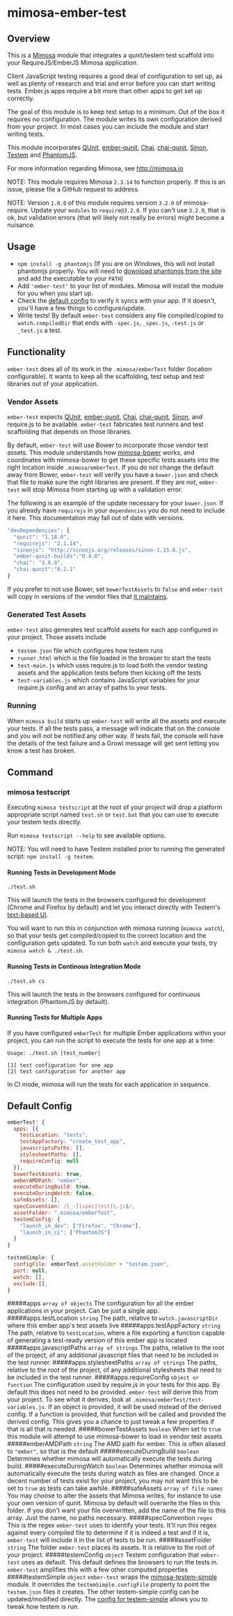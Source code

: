 mimosa-ember-test
===========

## Overview

This is a [Mimosa](http://mimosa.io) module that integrates a qunit/testem test scaffold into your RequireJS/EmberJS Mimosa application.

Client JavaScript testing requires a good deal of configuration to set up, as well as plenty of research and trial and error before you can start writing tests. Ember.js apps require a bit more than other apps to get set up correctly.

The goal of this module is to keep test setup to a minimum. Out of the box it requires no configuration. The module writes its own configuration derived from your project. In most cases you can include the module and start writing tests.

This module incorporates [QUnit](http://qunitjs.com/), [ember-qunit](https://github.com/rwjblue/ember-qunit), [Chai](https://github.com/chaijs/chai), [chai-qunit](https://github.com/fivetanley/chai-qunit), [Sinon](http://sinonjs.org/), [Testem](https://github.com/airportyh/testem) and [PhantomJS](http://phantomjs.org/).

For more information regarding Mimosa, see http://mimosa.io

NOTE: This module requires Mimosa `2.3.14` to function properly. If this is an issue, please file a GitHub request to address.

NOTE: Version `1.0.0` of this module requires version `3.2.0` of mimosa-require.  Update your `modules` to `require@3.2.0`. If you can't use `3.2.0`, that is ok, but validation errors (that will likely not really be errors) might become a nuisance.

## Usage

* `npm install -g phantomjs` (If you are on Windows, this will not install phantomjs properly. You will need to [download phantomjs from the site](http://phantomjs.org/download.html) and add the executable to your `PATH`)
* Add `'ember-test'` to your list of modules.  Mimosa will install the module for you when you start up.
* Check the [default config](https://github.com/dbashford/mimosa-ember-test#default-config) to verify it syncs with your app.  If it doesn't, you'll have a few things to configure/update.
* Write tests!  By default `ember-test` considers any file compiled/copied to `watch.compiledDir` that ends with `-spec.js`, `_spec.js`, `-test.js` or `_test.js` a test.

## Functionality

`ember-test` does all of its work in the `.mimosa/emberTest` folder (location configurable). It wants to keep all the scaffolding, test setup and test libraries out of your application.

### Vendor Assets

`ember-test` expects [QUnit](http://qunitjs.com/), [ember-qunit](https://github.com/rwjblue/ember-qunit), [Chai](https://github.com/chaijs/chai), [chai-qunit](https://github.com/fivetanley/chai-qunit), [Sinon](http://sinonjs.org/), and require.js to be available. `ember-test` fabricates test runners and test scaffolding that depends on those libraries.

By default, `ember-test` will use Bower to incorporate those vendor test assets.  This module understands how [mimosa-bower](https://github.com/dbashford/mimosa-bower) works, and coordinates with mimosa-bower to get these specific tests assets into the right location inside `.mimosa/emberTest`.  If you do not change the default away from Bower, `ember-test` will verify you have a `bower.json` and check that file to make sure the right libraries are present.  If they are _not_, `ember-test` will stop Mimosa from starting up with a validation error.

The following is an example of the update necessary for your `bower.json`. If you already have `requirejs` in your `dependencies` you do not need to include it here. This documentation may fall out of date with versions.

```javascript
"devDependencies": {
  "qunit": "1.18.0",
  "requirejs": "2.1.14",
  "sinonjs": "http://sinonjs.org/releases/sinon-1.15.0.js",
  "ember-qunit-builds":"0.4.0",
  "chai": "3.0.0",
  "chai-qunit":"0.2.1"
}
```

If you prefer to not use Bower, set `bowerTestAssets` to `false` and `ember-test` will copy in versions of the vendor files that [it maintains](https://github.com/dbashford/mimosa-ember-test/tree/master/assets/vendor).

### Generated Test Assets

`ember-test` also generates test scaffold assets for each app configured in your project.  Those assets include

* `testem.json` file which configures how testem runs
* `runner.html` which is the file loaded in the browser to start the tests
* `test-main.js` which uses require.js to load both the vendor testing assets and the application tests before then kicking off the tests
* `test-variables.js` which contains JavaScript variables for your require.js config and an array of paths to your tests.

### Running

When `mimosa build` starts up `ember-test` will write all the assets and execute your tests. If all the tests pass, a message will indicate that on the console and you will not be notified any other way.  If tests fail,  the console will have the details of the test failure and a Growl message will get sent letting you know a test has broken.

## Command

### mimosa testscript

Executing `mimosa testscript` at the root of your project will drop a platform appropriate script named `test.sh` or `test.bat` that you can use to execute your testem tests directly.

Run `mimosa testscript --help` to see available options.

NOTE: You will need to have Testem installed prior to running the generated script: `npm install -g testem`.

#### Running Tests in Development Mode

```
./test.sh
```

This will launch the tests in the browsers configured for development (Chrome and Firefox by default) and let you interact directly with Testem's [text-based UI](https://github.com/airportyh/testem#development-mode).

You will want to run this in conjunction with mimosa running (`mimosa watch`), so that your tests get compiled/copied to the correct location and the configuration gets updated.  To run both `watch` and execute your tests, try `mimosa watch & ./test.sh`.

#### Running Tests in Continous Integration Mode

```
./test.sh ci
```

This will launch the tests in the browsers configured for continuous integration (PhantomJS by default).

#### Running Tests for Multiple Apps

If you have configured `emberTest` for multiple Ember applications within your project, you can run the script to execute the tests for one app at a time:

```
Usage: ./test.sh [test_number]

[1] test configuration for one app
[2] test configuration for another app
```

In CI mode, mimosa will run the tests for each application in sequence.

## Default Config

```javascript
emberTest: {
  apps: [{
    testLocation: "tests",
    testAppFactory: "create_test_app",
    javascriptsPaths: [],
    stylesheetPaths: [],
    requireConfig: null
  }],
  bowerTestAssets: true,
  emberAMDPath: "ember",
  executeDuringBuild: true,
  executeDuringWatch: false,
  safeAssets: [],
  specConvention: /[_-](spec|test)\.js$/,
  assetFolder: ".mimosa/emberTest",
  testemConfig: {
    "launch_in_dev": ["Firefox", "Chrome"],
    "launch_in_ci": ["PhantomJS"]
  }
}

testemSimple: {
  configFile: emberTest.assetFolder + "testem.json",
  port: null,
  watch: [],
  exclude:[],
}
```

#####apps `array of objects`
The configuration for all the ember applications in your project.  Can be just a single app.
#####apps.testLocation `string`
The path, relative to `watch.javascriptDir` where this ember app's test assets live
#####apps.testAppFactory `string`
The path, relative to `testLocation`, where a file exporting a function capable of generating a test-ready version of this ember app is located
#####apps.javascriptPaths `array of strings`
The paths, relative to the root of the project, of any additional javascript files that need to be included in the test runner.
#####apps.stylesheetPaths `array of strings`
The paths, relative to the root of the project, of any additional stylesheets that need to be included in the test runner.
#####apps.requireConfig `object or function`
The configuration used by require.js in your tests for this app. By default this does not need to be provided. `ember-test` will derive this from your project. To see what it derives, look at `.mimosa/emberTest/test-variables.js`. If an object is provided, it will be used instead of the derived config. If a function is provided, that function will be called and provided the derived config. This gives you a chance to just tweak a few properties if that is all that is needed.
#####bowerTestAssets `boolean`
When set to `true` this module will attempt to use mimosa-bower to load in vendor test assets
#####emberAMDPath `string`
The AMD path for ember. This is often aliased to `"ember"`, so that is the default
#####executeDuringBuild `boolean`
Determines whether mimosa will automatically execute the tests during build.
#####executeDuringWatch `boolean`
Determines whether mimosa will automatically execute the tests during watch as files are changed. Once a decent number of tests exist for your project, you may not want this to be set to `true` as tests can take awhile.
#####safeAssets `array of file names`
You may choose to alter the assets that Mimosa writes, for instance to use your own version of qunit.  Mimosa by default will overwrite the files in this folder.  If you don't want your file overwritten, add the name of the file to this array.  Just the name, no paths necessary.
#####specConvention `regex`
This is the regex `ember-test` uses to identify your tests. It'll run this regex against every compiled file to determine if it is indeed a test and if it is, `ember-test` will include it in the list of tests to be run.
#####assetFolder `string`
The folder `ember-test` places its assets. It is relative to the root of your project.
#####testemConfig `object`
Testem configuration that `ember-test` uses as default. This default defines the browsers to run the tests in. `ember-test` amplifies this with a few other computed properties
#####testemSimple `object`
`ember-test` wraps the [mimosa-testem-simple](https://github.com/dbashford/mimosa-testem-simple) module. It overrides the `testemSimple.configFile` property to point the `testem.json` files it creates.  The other testem-simple config can be updated/modified directly. The [config for testem-simple](https://github.com/dbashford/mimosa-testem-simple#default-config) allows you to tweak how testem is run.
